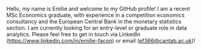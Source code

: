 Hello, my name is Emilie and welcome to my GitHub profile!
I am a recent MSc Economics graduate, with experience in a competition economics consultancy and the European Central Bank in the monetary statistics section.
I am currently looking for an entry-level or graduate role in data analytics. 
Please feel free to get in touch via LinkedIn (https://www.linkedin.com/in/emilie-facon) or email (ef366@cantab.ac.uk)!

